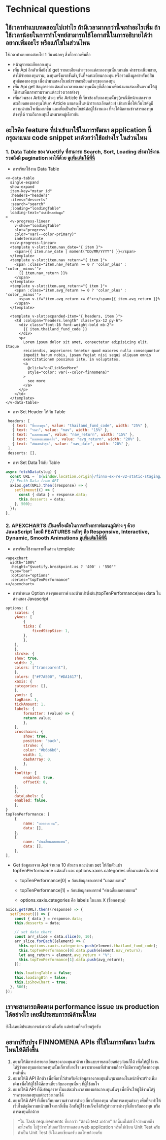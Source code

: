 # Technical questions

## ใช้เวลาทำแบบทดสอบไปเท่าไร ถ้ามีเวลามากกว่านี้จะทำอะไรเพิ่ม ถ้าใช้เวลาน้อยในการทำโจทย์สามารถใช้โอกาสนี้ในการอธิบายได้ว่าอยากเพิ่มอะไร หรือแก้ไขในส่วนไหน

ใช้เวลาทำแบบทดสอบไป 1 วันหน่อยๆ สิ่งที่อยากเพิ่มคือ

- หน้าดูรายละเอียดกองทุน
- เพิ่ม Api อีกตัวเพื่อยิงไป get รายละเอียดต่างๆของแต่ละกองทุนนั้นๆมาเช่น ค่าธรรมเนียมขาย, ค่าใช้จ่ายกองทุนรวม, ลงทุนครั้งแรกขั้นต่ำ,วันที่จดทะเบียนกองทุน หรือรวมถึงมูลค่าทรัพย์สินสุทธิของกองทุน เพื่อนำมาแสดงในหน้ารายละเอียดต่างๆของกองทุน
- เพิ่ม Api get ข้อมูลราคาแต่ละช่วงเวลาของกองทุนนั้นๆที่เลือกมาเพื่อนำมาแสดงเป็นกราฟให้ผู้ใช้งานเห็นภาพรวมราคาแต่ละช่วงเวลาต่างๆ
- เพิ่มส่วนของ Article ต่างๆ หรือ Article ที่เกี่ยวข้องกับกองทุนนั้นๆ(กรณีมีหน้าแสดงรายละเอียดของกองทุนให้เอา Article มาแสดงในหน้ารายละเอียดด้วย) เข้ามาเพื่อให้เว็บไซต์ดูมีความน่าสนใจเพิ่มมากขึ้น และเพื่อเป็นประโยชน์ต่อผู้ใช้งานเอง ที่จะได้ติดตามข่าวสารกองทุนต่างๆได้ รวมถึงกองทุนในหมวดหมู่เดียวกัน

## อะไรคือ feature ที่นำเข้ามาใช้ในการพัฒนา application นี้ กรุณาแนบ code snippet มาด้วยว่าใช้อย่างไร ในส่วนไหน

### **1. Data Table ของ Vuetify ที่สามารถ Search, Sort, Loading เข้ามาใช้งาน รวมถึงมี pagination มาให้ด้วย** [ดูเพิ่มเติมได้ที่นี่](https://vuetifyjs.com/en/components/data-tables/)

- การเรียกใช้งาน Data Table

```vue
<v-data-table
  single-expand
  show-expand
  item-key="mstar_id"
  :headers="headers"
  :items="desserts"
  :search="search"
  :loading="loadingTable"
  loading-text="กำลังโหลดข้อมูล"
>
  <v-progress-linear
    v-show="loadingTable"
    slot="progress"
    color="var(--color-primary)"
    indeterminate
  ></v-progress-linear>
  <template v-slot:item.nav_date="{ item }">
    <span>{{ item.nav_date | moment("DD/MM/YYYY") }}</span>
  </template>
  <template v-slot:item.nav_return="{ item }">
    <span :class="item.nav_return >= 0 ? 'color_plus' : 'color__minus'">
      {{ item.nav_return }}%
    </span>
  </template>
  <template v-slot:item.avg_return="{ item }">
    <span :class="item.avg_return >= 0 ? 'color_plus' : 'color__minus'">
      <span v-if="item.avg_return >= 0">+</span>{{ item.avg_return }}%
    </span>
  </template>

  <template v-slot:expanded-item="{ headers, item }">
    <td :colspan="headers.length" class="px-12 py-6">
      <div class="font-16 font-weight-bold mb-2">
        {{ item.thailand_fund_code }}
      </div>
      <p>
        Lorem ipsum dolor sit amet, consectetur adipisicing elit. Itaque
        reiciendis, asperiores tenetur quod maiores nulla consequuntur
        impedit harum nobis, ipsam fugiat nisi sequi aliquam omnis
        exercitationem possimus iste, in voluptates.
        <a
          @click="onClickSeeMore"
          style="color: var(--color-finnomena)"
        >
          see more
        </a>
      </p>
    </td>
  </template>
</v-data-table>
```

- การ Set Header ให้กับ Table

```js
 headers: [
   { text: "ชื่อกองทุน", value: "thailand_fund_code", width: "25%" },
   { text: "ราคา", value: "nav", width: "15%" },
   { text: "ผลตอบแทน", value: "nav_return", width: "15%" },
   { text: "ผลตอบแทนเฉลี่ย", value: "avg_return", width: "20%" },
   { text: "อัพเดทล่าสุด", value: "nav_date", width: "20%" },
 ],
 desserts: [],
```

- การ Set Data ให้กับ Table

```js
async fetchData(slug) {
  const URL = `${window.location.origin}/finno-ex-re-v2-static-staging/recruitment-test/fund-ranking-${slug}.json`;
  // Fecth Data from API
  axios.get(URL).then((response) => {
    setTimeout(() => {
      const { data } = response.data;
      this.desserts = data;
    }, 500);
  });
},
```

### **2. APEXCHARTS เป็นเครื่องมือในการสร้างกราฟแผนภูมิต่าง ๆ ด้วย JavaScript โดยมี FEATURES หลักๆ คือ Responsive, Interactive, Dynamic, Smooth Animations** [ดูเพิ่มเติมได้ที่นี่](https://apexcharts.com/features/)

- การเรียกใช้งานกราฟในส่วน template

```vue
<apexchart
  width="100%"
  :height="$vuetify.breakpoint.xs ? '400' : '550'"
  type="bar"
  :options="options"
  :series="topTenPerformance"
></apexchart>
```

- การกำหนด Option ต่างๆของกราฟ และตัวแปรตั้งต้น(topTenPerformance)ของ data ในส่วนของ Javascript

```js
options: {
    scales: {
    yAxes: [
        {
        ticks: {
            fixedStepSize: 1,
        },
        },
    ],
    },
    stroke: {
    show: true,
    width: 2,
    colors: ["transparent"],
    },
    colors: ["#F7A500", "#DA1617"],
    xaxis: {
    categories: [],
    },
    yaxis: {
    logBase: 1,
    tickAmount: 1,
    labels: {
        formatter: (value) => {
        return value;
        },
    },
    crosshairs: {
        show: true,
        position: "back",
        stroke: {
        color: "#b6b6b6",
        width: 1,
        dashArray: 0,
        },
    },
    tooltip: {
        enabled: true,
        offsetX: 0,
    },
    },
    dataLabels: {
    enabled: false,
    },
}
topTenPerformance: [
    {
        name: "ผลตอบแทน",
        data: [],
    },
    {
        name: "ค่าเฉลี่ยผลตอบแทน",
        data: [],
    },
],
```

- Get ข้อมูลมาจาก Api จำนวน 10 ตัวแรก และนำมา set ให้กับตัวแปร topTenPerformance แต่ละตัว และ options.xaxis.categories เพื่อมาแสดงในกราฟ

  - topTenPerformance[0] = ก้อนข้อมูลของกราฟ "ผลตอบแทน"

  - topTenPerformance[1] = ก้อนข้อมูลของกราฟ "ค่าเฉลี่ยผลตอบแทน"

  - options.xaxis.categories คือ labels ในแกน X (ชื่อกองทุน)

```js
axios.get(URL).then((response) => {
  setTimeout(() => {
    const { data } = response.data;
    this.desserts = data;

    // set data chart
    const arr_slice = data.slice(0, 10);
    arr_slice.forEach((element) => {
      this.options.xaxis.categories.push(element.thailand_fund_code);
      this.topTenPerformance[0].data.push(element.nav_return);
      let avg_return = element.avg_return + "%";
      this.topTenPerformance[1].data.push(avg_return);
    });

    this.loadingTable = false;
    this.loadingBtn = false;
    this.isShowChart = true;
  }, 500);
});
```

## เราจะสามารถติดตาม performance issue บน production ได้อย่างไร เคยมีประสบการณ์ด้านนี้ไหม

ยังไม่เคยมีประสบการณ์ทางด้านนี้ครับ แต่พร้อมที่จะเรียนรู้ครับ

## อยากปรับปรุง FINNOMENA APIs ที่ใช้ในการพัฒนา ในส่วนไหนให้ดียิ่งขึ้น

1. อยากให้มีการส่งรายละเอียดของกองทุนมาด้วย เป็นแบบรายละเอียดย่อๆก่อนก็ได้ เพื่อให้ผู้ใช้งานได้รู้ว่ากองทุนแต่ละกองทุนนั้นเกี่ยวกับอะไร เพราะบางคนที่เข้ามาชมก็อาจไม่มีความรู้เรื่องกองทุนเหล่านั้น
2. อยากให้มี API อีกตัว เพื่อที่เอาไว้สำหรับดึงข้อมูลของกองทุนนั้นๆมาแสดงในหน้าที่จะสร้างเพิ่มเติม เพื่อให้ผู้ใช้ได้ศึกษาเกี่ยวกับกองทุนนั้นๆ ที่ผู้ใช้สนใจ
3. อยากให้มี API ที่ดึงข้อมูลราคาในแต่ละช่วงเวลาของแต่ละกองทุนนั้นๆ เพื่อที่จะให้ผู้ใช้งานได้รู้ราคาของกองทุนแต่ละช่วงเวลาได้
4. อยากให้มี API ที่เกี่ยวกับบทความข่าวสารต่างๆเกี่ยวกับกองทุน หรือการลงทุนต่างๆ เพื่อที่จะทำให้เว็บไซต์ดูมีความหน้าสนใจมากยิ่งขึ้น อีกทั้งผู้ใช้งานก็จะได้รับรู้ข่าวสารต่างๆที่เกี่ยวกับกองทุน หรือการลงทุนอีกด้วย

> \*ใน Task requirements ที่บอกว่า "ต้องมี test มาด้วย" ข้อนี้ผมไม่เข้าใจว่าหมายถึงอะไรครับ ไม่รู้ว่าจะให้บอกวิธีการทดสอบ web application หรือให้เขียน Unit Test ครับ ถ้าเป็น Unit Test ยังไม่เคยเขียนครับ ขอโทษด้วยครับ
